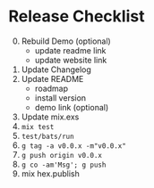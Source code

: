 # Release Checklist

0. Rebuild Demo (optional)
   - update readme link
   - update website link 
1. Update Changelog
2. Update README
   - roadmap
   - install version
   - demo link (optional)
3. Update mix.exs
4. `mix test`
5. `test/bats/run`
6. `g tag -a v0.0.x -m"v0.0.x"`
7. `g push origin v0.0.x`
8. `g co -am'Msg'; g push`
9. mix hex.publish

